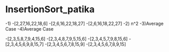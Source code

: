 # InsertionSort_patika
-1)
-[2,27,16,22,18,6]
-[2,6,16,22,18,27]
-[2,6,16,18,22,27]
-2) n^2 
-3)Average Case
-4)Average Case


-[2,3,5,8,7,9,4,15,6]
-[2,3,4,8,7,9,5,15,6]
-[2,3,4,5,7,9,8,15,6]
-[2,3,4,5,6,9,8,15,7]
-[2,3,4,5,6,7,8,15,9]
-[2,3,4,5,6,7,8,9,15]

